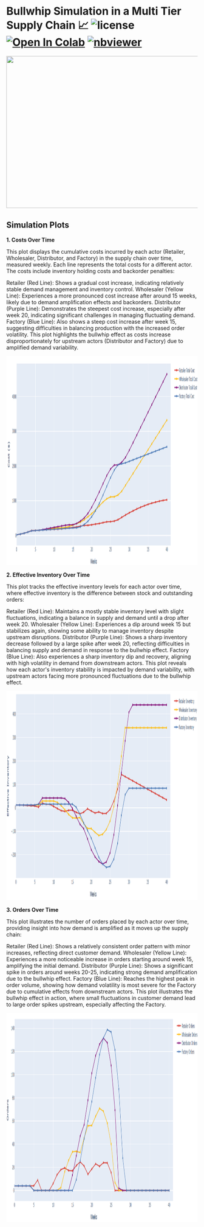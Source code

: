 # Bullwhip Simulation in a Multi Tier Supply Chain 📈 ![license](https://img.shields.io/github/license/Pegah-Ardehkhani/Bullwhip-Simulation-in-a-Multi-Tier-Supply-Chain.svg) <a href="https://colab.research.google.com/github/Pegah-Ardehkhani/Bullwhip-Simulation-in-a-Multi-Tier-Supply-Chain/blob/main/Bullwhip%20Effect%20in%20a%20Multi%20Tier%20Supply%20Chain.ipynb" target="_parent\"><img src="https://colab.research.google.com/assets/colab-badge.svg" alt="Open In Colab"/></a> [![nbviewer](https://img.shields.io/badge/render-nbviewer-orange.svg)](http://nbviewer.org/github/Pegah-Ardehkhani/Bullwhip-Simulation-in-a-Multi-Tier-Supply-Chain/blob/main/Bullwhip%20Effect%20in%20a%20Multi%20Tier%20Supply%20Chain.ipynb)

<p align="center">
  <img width="600" height="400" src="https://www.gofclogistics.com/wp-content/uploads/2024/05/bullwhip-effect-first-call-logistics.gif">
</p>

## Simulation Plots

**1. Costs Over Time**

This plot displays the cumulative costs incurred by each actor (Retailer, Wholesaler, Distributor, and Factory) in the supply chain over time, measured weekly. Each line represents the total costs for a different actor. The costs include inventory holding costs and backorder penalties:

Retailer (Red Line): Shows a gradual cost increase, indicating relatively stable demand management and inventory control.
Wholesaler (Yellow Line): Experiences a more pronounced cost increase after around 15 weeks, likely due to demand amplification effects and backorders.
Distributor (Purple Line): Demonstrates the steepest cost increase, especially after week 20, indicating significant challenges in managing fluctuating demand.
Factory (Blue Line): Also shows a steep cost increase after week 15, suggesting difficulties in balancing production with the increased order volatility.
This plot highlights the bullwhip effect as costs increase disproportionately for upstream actors (Distributor and Factory) due to amplified demand variability.

<p align="center">
  <img width="950" height="550" src="https://github.com/Pegah-Ardehkhani/Bullwhip-Simulation-in-a-Multi-Tier-Supply-Chain/blob/main/Plots/Costs.PNG">
</p>

**2. Effective Inventory Over Time**

This plot tracks the effective inventory levels for each actor over time, where effective inventory is the difference between stock and outstanding orders:

Retailer (Red Line): Maintains a mostly stable inventory level with slight fluctuations, indicating a balance in supply and demand until a drop after week 20.
Wholesaler (Yellow Line): Experiences a dip around week 15 but stabilizes again, showing some ability to manage inventory despite upstream disruptions.
Distributor (Purple Line): Shows a sharp inventory decrease followed by a large spike after week 20, reflecting difficulties in balancing supply and demand in response to the bullwhip effect.
Factory (Blue Line): Also experiences a sharp inventory dip and recovery, aligning with high volatility in demand from downstream actors.
This plot reveals how each actor's inventory stability is impacted by demand variability, with upstream actors facing more pronounced fluctuations due to the bullwhip effect.

<p align="center">
  <img width="950" height="550" src="https://github.com/Pegah-Ardehkhani/Bullwhip-Simulation-in-a-Multi-Tier-Supply-Chain/blob/main/Plots/Effective%20Inventory.PNG">
</p>

**3. Orders Over Time**

This plot illustrates the number of orders placed by each actor over time, providing insight into how demand is amplified as it moves up the supply chain:

Retailer (Red Line): Shows a relatively consistent order pattern with minor increases, reflecting direct customer demand.
Wholesaler (Yellow Line): Experiences a more noticeable increase in orders starting around week 15, amplifying the initial demand.
Distributor (Purple Line): Shows a significant spike in orders around weeks 20-25, indicating strong demand amplification due to the bullwhip effect.
Factory (Blue Line): Reaches the highest peak in order volume, showing how demand volatility is most severe for the Factory due to cumulative effects from downstream actors.
This plot illustrates the bullwhip effect in action, where small fluctuations in customer demand lead to large order spikes upstream, especially affecting the Factory.

<p align="center">
  <img width="950" height="550" src="https://github.com/Pegah-Ardehkhani/Bullwhip-Simulation-in-a-Multi-Tier-Supply-Chain/blob/main/Plots/Orders.PNG">
</p>
